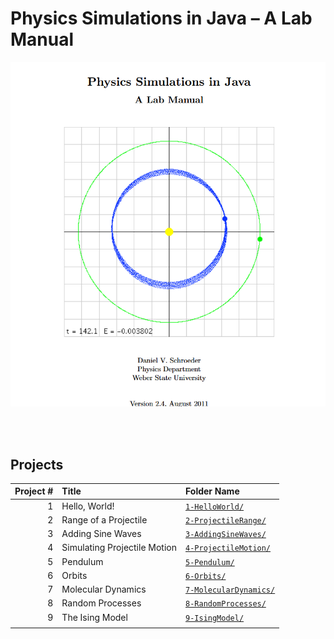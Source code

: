 # Physics Simulations in Java – A Lab Manual
![alt text](_assets/book_cover.png)

<br/> 
<br/>


## Projects

| Project # | Title                        | Folder Name                                                  |
| --------: | :--------------------------- | :------------------------------------------------------------|
|         1 | Hello, World!                | [`1-HelloWorld/`](1-HelloWorld/README.md)                    |
|         2 | Range of a Projectile        | [`2-ProjectileRange/`](2-ProjectileRange/README.md)          |
|         3 | Adding Sine Waves            | [`3-AddingSineWaves/`](3-AddingSineWaves/README.md)          |
|         4 | Simulating Projectile Motion | [`4-ProjectileMotion/`](4-ProjectileMotion/README.md)        |
|         5 | Pendulum                     | [`5-Pendulum/`](5-Pendulum/README.md)                        |
|         6 | Orbits                       | [`6-Orbits/`](6-Orbits/README.md)                            |
|         7 | Molecular Dynamics           | [`7-MolecularDynamics/`](7-MolecularDynamics/README.md)      |
|         8 | Random Processes             | [`8-RandomProcesses/`](8-RandomProcesses/README.md)          |
|         9 | The Ising Model              | [`9-IsingModel/`](9-IsingModel/README.md)                    |
|                                          |                                                              |
